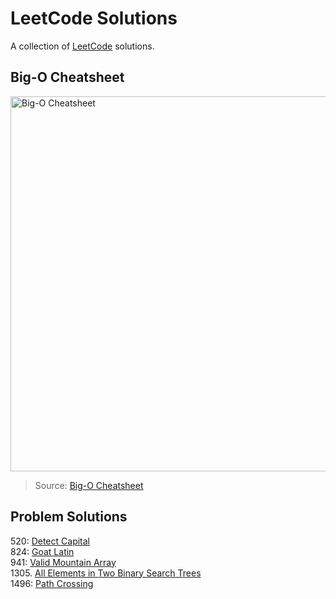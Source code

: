 # LeetCode Solutions
A collection of [LeetCode](https://leetcode.com/problemset/all/) solutions.

## Big-O Cheatsheet
<img src="https://www.bigocheatsheet.com/img/big-o-cheat-sheet-poster.png" alt="Big-O Cheatsheet" width="1000" height="600">

> Source: [Big-O Cheatsheet](https://www.bigocheatsheet.com/)

## Problem Solutions
520: [Detect Capital](https://github.com/EthanC2/leetcode/blob/main/C%23/0520.%20Detect%20Capital.cs) <br />
824: [Goat Latin](https://github.com/EthanC2/leetcode/blob/main/C%23/0824.%20Goat%20Latin.cs) <br />
941: [Valid Mountain Array](https://github.com/EthanC2/leetcode/blob/main/C%23/0941.%20Valid%20Mountain%20Array.cs) <br />
1305. [All Elements in Two Binary Search Trees](https://github.com/EthanC2/leetcode/blob/main/C%23/1305.%20All%20Elements%20in%20Two%20Binary%20Search%20Trees.cs) <br />
1496: [Path Crossing](https://github.com/EthanC2/leetcode/blob/main/C%23/1496.%20Path%20Crossing.cs) <br />
